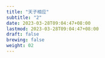 ```yaml
---
title: "天子相应"
subtitle: "2"
date: 2023-03-28T09:04:47+08:00
lastmod: 2023-03-28T09:04:47+08:00
draft: false
brewing: false
weight: 02
---
```


